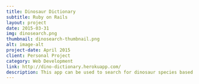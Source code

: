 ```yaml
---
title: Dinosaur Dictionary
subtitle: Ruby on Rails
layout: project
date: 2015-03-31
img: dinosearch.png
thumbnail: dinosearch-thumbnail.png
alt: image-alt
project-date: April 2015
client: Personal Project
category: Web Development
link: http://dino-dictionary.herokuapp.com/
description: This app can be used to search for dinosaur species based on the user's search criteria. It was built using Ruby on Rails and connects to a Postgres database. 
---
```

